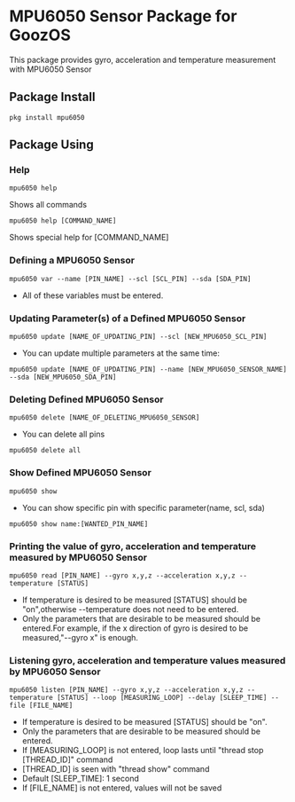 # MPU6050 Sensor Package for GoozOS
This package provides gyro, acceleration and temperature measurement with MPU6050 Sensor
## Package Install
```shell
pkg install mpu6050
```
## Package Using

### Help
```shell
mpu6050 help
```
Shows all commands
```shell
mpu6050 help [COMMAND_NAME]
```
Shows special help for [COMMAND_NAME]


### Defining a MPU6050 Sensor
```shell
mpu6050 var --name [PIN_NAME] --scl [SCL_PIN] --sda [SDA_PIN]
```
* All of these variables must be entered.
### Updating Parameter(s) of a Defined MPU6050 Sensor
```shell
mpu6050 update [NAME_OF_UPDATING_PIN] --scl [NEW_MPU6050_SCL_PIN]
``` 
* You can update multiple parameters at the same time: 
```shell
mpu6050 update [NAME_OF_UPDATING_PIN] --name [NEW_MPU6050_SENSOR_NAME] --sda [NEW_MPU6050_SDA_PIN]
```

### Deleting Defined MPU6050 Sensor
```shell
mpu6050 delete [NAME_OF_DELETING_MPU6050_SENSOR]
```
* You can delete all pins
```shell
mpu6050 delete all
```

### Show Defined MPU6050 Sensor
```shell
mpu6050 show
```
* You can show specific pin with specific parameter(name, scl, sda)
```shell
mpu6050 show name:[WANTED_PIN_NAME]
```

### Printing the value of gyro, acceleration and temperature measured by MPU6050 Sensor
```shell 
mpu6050 read [PIN_NAME] --gyro x,y,z --acceleration x,y,z --temperature [STATUS]
```
* If temperature is desired to be measured [STATUS] should be "on",otherwise --temperature does not need to be entered.
* Only the parameters that are desirable to be measured should be entered.For example, if the x direction of gyro is desired to be measured,"--gyro x" is enough.

### Listening gyro, acceleration and temperature values measured by MPU6050 Sensor
```shell 
mpu6050 listen [PIN_NAME] --gyro x,y,z --acceleration x,y,z --temperature [STATUS] --loop [MEASURING_LOOP] --delay [SLEEP_TIME] --file [FILE_NAME]
```
* If temperature is desired to be measured [STATUS] should be "on".
* Only the parameters that are desirable to be measured should be entered.
* If [MEASURING_LOOP] is not entered, loop lasts until "thread stop [THREAD_ID]" command
* [THREAD_ID] is seen with "thread show" command
* Default [SLEEP_TIME]: 1 second
* If [FILE_NAME] is not entered, values will not be saved
